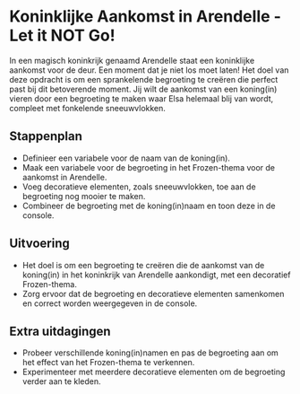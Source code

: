 # Koninklijke Aankomst in Arendelle - Let it NOT Go!

In een magisch koninkrijk genaamd Arendelle staat een koninklijke aankomst voor de deur. Een moment dat je niet los moet laten! Het doel van deze opdracht is om een sprankelende begroeting te creëren die perfect past bij dit betoverende moment. Jij wilt de aankomst van een koning(in) vieren door een begroeting te maken waar Elsa helemaal blij van wordt, compleet met fonkelende sneeuwvlokken.


## Stappenplan
- Definieer een variabele voor de naam van de koning(in).
- Maak een variabele voor de begroeting in het Frozen-thema voor de aankomst in Arendelle.
- Voeg decoratieve elementen, zoals sneeuwvlokken, toe aan de begroeting nog mooier te maken.
- Combineer de begroeting met de koning(in)naam en toon deze in de console.

## Uitvoering
- Het doel is om een begroeting te creëren die de aankomst van de koning(in) in het koninkrijk van Arendelle aankondigt, met een decoratief Frozen-thema.
- Zorg ervoor dat de begroeting en decoratieve elementen samenkomen en correct worden weergegeven in de console.

## Extra uitdagingen
- Probeer verschillende koning(in)namen en pas de begroeting aan om het effect van het Frozen-thema te verkennen.
- Experimenteer met meerdere decoratieve elementen om de begroeting verder aan te kleden.
